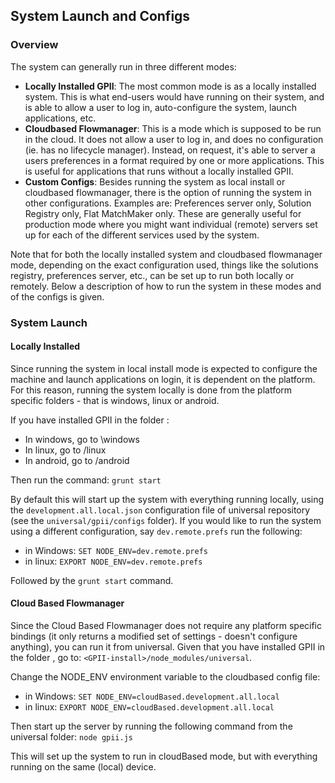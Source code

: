 ## System Launch and Configs 

### Overview
The system can generally run in three different modes:
* **Locally Installed GPII**: The most common mode is as a locally installed system. This is what end-users would have running on their system, and is able to allow a user to log in, auto-configure the system, launch applications, etc.
* **Cloudbased Flowmanager**: This is a mode which is supposed to be run in the cloud. It does not allow a user to log in, and does no configuration (ie. has no lifecycle manager). Instead, on request, it's able to server a users preferences in a format required by one or more applications. This is useful for applications that runs without a locally installed GPII.
* **Custom Configs**: Besides running the system as local install or cloudbased flowmanager, there is the option of running the system in other configurations. Examples are: Preferences server only, Solution Registry only, Flat MatchMaker only. These are generally useful for production mode where you might want individual (remote) servers set up for each of the different services used by the system.

Note that for both the locally installed system and cloudbased flowmanager mode, depending on the exact configuration used, things like the solutions registry, preferences server, etc., can be set up to run both locally or remotely. Below a description of how to run the system in these modes and of the configs is given.


### System Launch

#### Locally Installed

Since running the system in local install mode is expected to configure the machine and launch applications on login, it is dependent on the platform. For this reason, running the system locally is done from the platform specific folders - that is windows, linux or android.

If you have installed GPII in the folder <GPII-install>:
* In windows, go to <GPII-install>\windows
* In linux, go to <GPII-install>/linux
* In android, go to <GPII-install>/android

Then run the command: `grunt start`

By default this will start up the system with everything running locally, using the `development.all.local.json` configuration file of universal repository (see the `universal/gpii/configs` folder). If you would like to run the system using a different configuration, say `dev.remote.prefs` run the following:
* in Windows: `SET NODE_ENV=dev.remote.prefs`
* in linux: `EXPORT NODE_ENV=dev.remote.prefs`

Followed by the `grunt start` command.


#### Cloud Based Flowmanager

Since the Cloud Based Flowmanager does not require any platform specific bindings (it only returns a modified set of settings - doesn't configure anything), you can run it from universal. Given that you have installed GPII in the folder <GPII-install>, go to: `<GPII-install>/node_modules/universal`.

Change the NODE_ENV environment variable to the cloudbased config file:
* in Windows: `SET NODE_ENV=cloudBased.development.all.local`
* in linux: `EXPORT NODE_ENV=cloudBased.development.all.local`

Then start up the server by running the following command from the universal folder:
`node gpii.js`

This will set up the system to run in cloudBased mode, but with everything running on the same (local) device.



